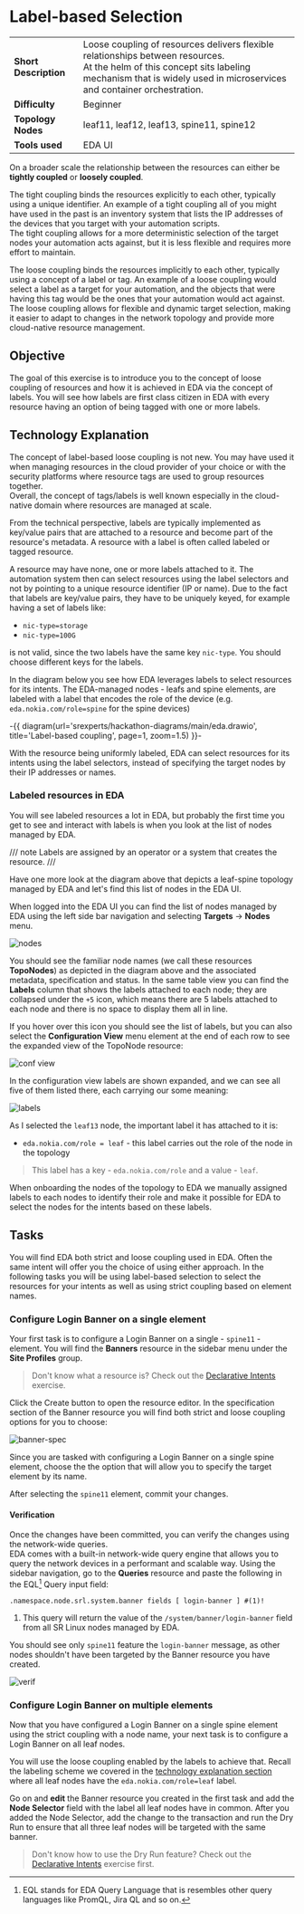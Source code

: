 # Label-based Selection

|                       |                                                                                                             |
| --------------------- | ----------------------------------------------------------------------------------------------------------- |
| **Short Description** | Loose coupling of resources delivers flexible relationships between resources.<br/>At the helm of this concept sits labeling mechanism that is widely used in microservices and container orchestration. |
| **Difficulty**        | Beginner                                                                                                    |
| **Topology Nodes**    | leaf11, leaf12, leaf13, spine11, spine12                                                                    |
| **Tools used**        | EDA UI                                                                                                      |

On a broader scale the relationship between the resources can either be **tightly coupled** or **loosely coupled**.

The tight coupling binds the resources explicitly to each other, typically using a unique identifier. An example of a tight coupling all of you might have used in the past is an inventory system that lists the IP addresses of the devices that you target with your automation scripts.  
The tight coupling allows for a more deterministic selection of the target nodes your automation acts against, but it is less flexible and requires more effort to maintain.

The loose coupling binds the resources implicitly to each other, typically using a concept of a label or tag. An example of a loose coupling would select a label as a target for your automation, and the objects that were having this tag would be the ones that your automation would act against.  
The loose coupling allows for flexible and dynamic target selection, making it easier to adapt to changes in the network topology and provide more cloud-native resource management.

## Objective

The goal of this exercise is to introduce you to the concept of loose coupling of resources and how it is achieved in EDA via the concept of labels. You will see how labels are first class citizen in EDA with every resource having an option of being tagged with one or more labels.

## Technology Explanation

The concept of label-based loose coupling is not new. You may have used it when managing resources in the cloud provider of your choice or with the security platforms where resource tags are used to group resources together.  
Overall, the concept of tags/labels is well known especially in the cloud-native domain where resources are managed at scale.

From the technical perspective, labels are typically implemented as key/value pairs that are attached to a resource and become part of the resource's metadata. A resource with a label is often called labeled or tagged resource.

A resource may have none, one or more labels attached to it. The automation system then can select resources using the label selectors and not by pointing to a unique resource identifier (IP or name). Due to the fact that labels are key/value pairs, they have to be uniquely keyed, for example having a set of labels like:

- `nic-type=storage`
- `nic-type=100G`

is not valid, since the two labels have the same key `nic-type`. You should choose different keys for the labels.

In the diagram below you see how EDA leverages labels to select resources for its intents. The EDA-managed nodes - leafs and spine elements, are labeled with a label that encodes the role of the device (e.g. `eda.nokia.com/role=spine` for the spine devices)

-{{ diagram(url='srexperts/hackathon-diagrams/main/eda.drawio', title='Label-based coupling', page=1, zoom=1.5) }}-

With the resource being uniformly labeled, EDA can select resources for its intents using the label selectors, instead of specifying the target nodes by their IP addresses or names.

### Labeled resources in EDA

You will see labeled resources a lot in EDA, but probably the first time you get to see and interact with labels is when you look at the list of nodes managed by EDA.

/// note
Labels are assigned by an operator or a system that creates the resource.
///

Have one more look at the diagram above that depicts a leaf-spine topology managed by EDA and let's find this list of nodes in the EDA UI.

When logged into the EDA UI you can find the list of nodes managed by EDA using the left side bar navigation and selecting **Targets** → **Nodes** menu.

![nodes](https://gitlab.com/rdodin/pics/-/wikis/uploads/1ff53dfbf11061f7ecf42f00d901a96b/CleanShot_2025-04-09_at_20.49.31_2x.png)

You should see the familiar node names (we call these resources **TopoNodes**) as depicted in the diagram above and the associated metadata, specification and status. In the same table view you can find the **Labels** column that shows the labels attached to each node; they are collapsed under the `+5` icon, which means there are 5 labels attached to each node and there is no space to display them all in line.

If you hover over this icon you should see the list of labels, but you can also select the **Configuration View** menu element at the end of each row to see the expanded view of the TopoNode resource:

![conf view](https://gitlab.com/rdodin/pics/-/wikis/uploads/a0e58751d2a06913a79967add24a9b49/CleanShot_2025-04-09_at_20.56.20_2x.png)

In the configuration view labels are shown expanded, and we can see all five of them listed there, each carrying our some meaning:

![labels](https://gitlab.com/rdodin/pics/-/wikis/uploads/07e690121aa6e93b13edb459ce52bd7a/CleanShot_2025-04-09_at_20.57.30_2x.png)

As I selected the `leaf13` node, the important label it has attached to it is:

- `eda.nokia.com/role = leaf` - this label carries out the role of the node in the topology

> This label has a key - `eda.nokia.com/role` and a value - `leaf`.

When onboarding the nodes of the topology to EDA we manually assigned labels to each nodes to identify their role and make it possible for EDA to select the nodes for the intents based on these labels.

## Tasks

You will find EDA both strict and loose coupling used in EDA. Often the same intent will offer you the choice of using either approach. In the following tasks you will be using label-based selection to select the resources for your intents as well as using strict coupling based on element names.

### Configure Login Banner on a single element

Your first task is to configure a Login Banner on a single - `spine11` - element. You will find the **Banners** resource in the sidebar menu under the **Site Profiles** group.

> Don't know what a resource is? Check out the [Declarative Intents](../beginner/declarative-intents.md) exercise.

Click the Create button to open the resource editor. In the specification section of the Banner resource you will find both strict and loose coupling options for you to choose:

![banner-spec](https://gitlab.com/rdodin/pics/-/wikis/uploads/9d44a70436eec380449f80a2fd7a176e/CleanShot_2025-04-09_at_16.17.53_2x.png)

Since you are tasked with configuring a Login Banner on a single spine element, choose the the option that will allow you to specify the target element by its name.

After selecting the `spine11` element, commit your changes.

#### Verification

Once the changes have been committed, you can verify the changes using the network-wide queries.  
EDA comes with a built-in network-wide query engine that allows you to query the network devices in a performant and scalable way. Using the sidebar navigation, go to the **Queries** resource and paste the following in the EQL[^1] Query input field:

```shell
.namespace.node.srl.system.banner fields [ login-banner ] #(1)!
```

1. This query will return the value of the `/system/banner/login-banner` field from all SR Linux nodes managed by EDA.

You should see only `spine11` feature the `login-banner` message, as other nodes shouldn't have been targeted by the Banner resource you have created.

![verif](https://gitlab.com/rdodin/pics/-/wikis/uploads/88785fcadb995d9642da2e13c544b6b7/CleanShot_2025-04-09_at_16.37.06_2x.png)

### Configure Login Banner on multiple elements

Now that you have configured a Login Banner on a single spine element using the strict coupling with a node name, your next task is to configure a Login Banner on all leaf nodes.

You will use the loose coupling enabled by the labels to achieve that. Recall the labeling scheme we covered in the [technology explanation section](#technology-explanation) where all leaf nodes have the `eda.nokia.com/role=leaf` label.

Go on and **edit** the Banner resource you created in the first task and add the **Node Selector** field with the label all leaf nodes have in common. After you added the Node Selector, add the change to the transaction and run the Dry Run to ensure that all three leaf nodes will be targeted with the same banner.

> Don't know how to use the Dry Run feature? Check out the [Declarative Intents](declarative-intents.md#dry-run) exercise first.

<script type="text/javascript" src="https://viewer.diagrams.net/js/viewer-static.min.js" async></script>

[^1]: EQL stands for EDA Query Language that is resembles other query languages like PromQL, Jira QL and so on.
